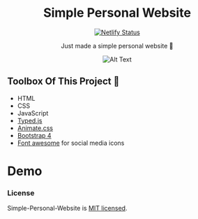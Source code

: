 
<div align="center"> 
  <h1>Simple Personal Website</h1>
  
  [![Netlify Status](https://api.netlify.com/api/v1/badges/f3dc9a02-37c4-4989-9b56-e55c0ba74427/deploy-status)](https://app.netlify.com/sites/tsafaelmali/deploys) 
  <p>Just made a simple personal website 🎉</p>
  
![Alt Text](https://github.com/SafaElmali/SimplePersonalWebsite/blob/master/demo/demo.gif)

</div>

## Toolbox Of This Project 🧰 

<ul>
  <li>HTML</li>
  <li>CSS</li>  
  <li>JavaScript</li>
  <li><a href="https://github.com/mattboldt/typed.js/">Typed.js</a></li>
  <li><a href="https://github.com/daneden/animate.css">Animate.css</a></li>
  <li><a href="https://github.com/twbs/bootstrap">Bootstrap 4</a></li>
  <li><a href="https://github.com/FortAwesome/Font-Awesome">Font awesome</a> for social media icons</li>
</ul>

<h1>Demo</h1>

### License

Simple-Personal-Website is [MIT licensed](./LICENSE).
 
